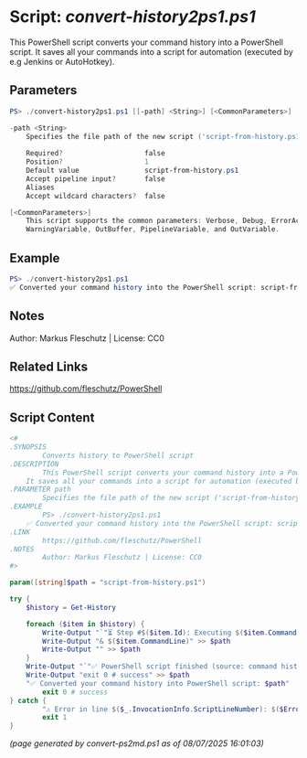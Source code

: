 Script: *convert-history2ps1.ps1*
========================

This PowerShell script converts your command history into a PowerShell script.
It saves all your commands into a script for automation (executed by e.g Jenkins or AutoHotkey).

Parameters
----------
```powershell
PS> ./convert-history2ps1.ps1 [[-path] <String>] [<CommonParameters>]

-path <String>
    Specifies the file path of the new script ('script-from-history.ps1' by default)
    
    Required?                    false
    Position?                    1
    Default value                script-from-history.ps1
    Accept pipeline input?       false
    Aliases                      
    Accept wildcard characters?  false

[<CommonParameters>]
    This script supports the common parameters: Verbose, Debug, ErrorAction, ErrorVariable, WarningAction, 
    WarningVariable, OutBuffer, PipelineVariable, and OutVariable.
```

Example
-------
```powershell
PS> ./convert-history2ps1.ps1
✅ Converted your command history into the PowerShell script: script-from-history.ps1

```

Notes
-----
Author: Markus Fleschutz | License: CC0

Related Links
-------------
https://github.com/fleschutz/PowerShell

Script Content
--------------
```powershell
<#
.SYNOPSIS
        Converts history to PowerShell script
.DESCRIPTION
        This PowerShell script converts your command history into a PowerShell script.
	It saves all your commands into a script for automation (executed by e.g Jenkins or AutoHotkey).
.PARAMETER path
        Specifies the file path of the new script ('script-from-history.ps1' by default)
.EXAMPLE
        PS> ./convert-history2ps1.ps1
	✅ Converted your command history into the PowerShell script: script-from-history.ps1
.LINK
        https://github.com/fleschutz/PowerShell
.NOTES
        Author: Markus Fleschutz | License: CC0
#>

param([string]$path = "script-from-history.ps1")

try {
	$history = Get-History

	foreach ($item in $history) {
		Write-Output "`"⏳ Step #$($item.Id): Executing $($item.CommandLine) ...`"" >> $path
		Write-Output "& $($item.CommandLine)" >> $path
		Write-Output "" >> $path
	}
	Write-Output "`"✅ PowerShell script finished (source: command history of $($env:USERNAME) on $($env:COMPUTERNAME)).`"" >> $path
	Write-Output "exit 0 # success" >> $path
	"✅ Converted your command history into PowerShell script: $path"
        exit 0 # success
} catch {
        "⚠️ Error in line $($_.InvocationInfo.ScriptLineNumber): $($Error[0])"
        exit 1
}
```

*(page generated by convert-ps2md.ps1 as of 08/07/2025 16:01:03)*
